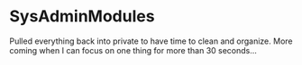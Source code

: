 # SysAdminModules

Pulled everything back into private to have time to clean and organize. More coming when I can focus on one thing for more than 30 seconds...